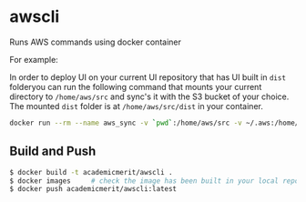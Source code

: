 # awscli
Runs AWS commands using docker container

For example:

In order to deploy UI on your current UI repository that has UI built in `dist` folderyou can run the following command that mounts your current directory to `/home/aws/src` and sync's it with the S3 bucket of your choice.  The mounted `dist` folder is at `/home/aws/src/dist` in your container.

```sh
docker run --rm --name aws_sync -v `pwd`:/home/aws/src -v ~/.aws:/home/aws/.aws academicmerit/awscli:latest aws --profile amerit-nuevo s3 sync /home/aws/src/dist/ s3://ui-metadata-import.staging.academicmerit.com
```

## Build and Push

```sh
$ docker build -t academicmerit/awscli .
$ docker images     # check the image has been built in your local repository
$ docker push academicmerit/awscli:latest
```
